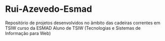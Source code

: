 # Rui-Azevedo-Esmad
Repositório de projetos desenvolvidos no âmbito das cadeiras correntes em TSIW curso da ESMAD
Aluno de TSIW (Tecnologias e Sistemas de Informação para Web)
